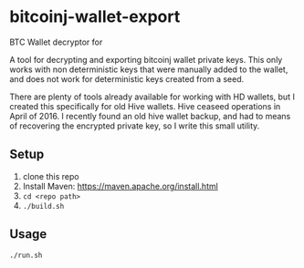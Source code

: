 # bitcoinj-wallet-export
BTC Wallet decryptor for  


A tool for decrypting and exporting bitcoinj wallet private keys. This only works with non deterministic keys that were manually added to the wallet, and does not work for deterministic keys created from a seed.

There are plenty of tools already available for working with HD wallets, but I created this specifically for old Hive wallets. Hive ceaseed operations in April of 2016. I recently found an old hive wallet backup, and had to means of recovering the encrypted private key, so I write this small utility.

## Setup
1) clone this repo
1) Install Maven: https://maven.apache.org/install.html
2) `cd <repo path>`
3) `./build.sh`

## Usage
`./run.sh`